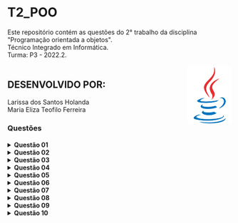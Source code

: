 <html>
  <body>
    <h1> T2_POO </h1>
Este repositório contém as questões do 2° trabalho da disciplina "Programação orientada a objetos".<br> 
Técnico Integrado em Informática. <br>Turma: P3 - 2022.2.<br>
<div style="display: inline_block"><br>
  <img align="right" alt="Java" height="130" width="100" src="https://raw.githubusercontent.com/devicons/devicon/master/icons/java/java-original.svg">
 
    

<h2> DESENVOLVIDO POR: </h2>
<a title = > Larissa dos Santos Holanda </a><br>
<a titlw = > Maria Eliza Teofilo Ferreira </a><br>

<h3>Questões</h3>
<h4>
  
 

<details><summary><b>Questão 01</b></summary>
 <p>Faça um programa que receba um número inteiro e verifique se é par ou ímpar.  </p>
  </details>
  
<details><summary><b>Questão 02</b></summary>
 <p>Faça um programa que mostre o menu de opções a seguir, receba a opção do usuário e os dados necessários para executar cada operação. <br><br> Menu de opções: <br>1. Somar dois números; <br>2.Raiz quadrada de um número.  </p>
  </details>
  
  <details><summary><b>Questão 03</b></summary>
 <p>Faça um programa para resolver equações do 2° grau.  </p>
  </details>
  
   <details><summary><b>Questão 04</b></summary>
 <p>Faça um programa que mostre a data e hora do sistema nos seguintes formatos: DD/MM/AAAA - mês por extenso e hora:minuto. 
</p>
  </details>
  
   <details><summary><b>Questão 05</b></summary>
 <p>Faça um programa que leia um número N que indica quantos valores inteiros e positivos devem ser lidos a seguir. Para cada número lido, mostre uma tabela contendo o valor lido e o fatorial desse valor.</p>
  </details>
  
   <details><summary><b>Questão 06</b></summary>
 <p>Faça um programa que receba um número inteiro maior que 1, verifique se o número fornecido é primo ou não e mostre uma mensagem de número primo ou de número não primo.</p>
  </details>
  
   <details><summary><b>Questão 07</b></summary>
 <p>Em um campeonato de futebol existem cinco times e cada um possui onze jogadores. Faça um programa que receba a idade, o peso e a altura de cada um dos jogadores, calcule e mostre:<br><br>a) A quantidade de jogadores com idade inferior a 18 anos;<bbr>b) A média das idades dos jogadores de cada time;<br>c) A média das alturas de todos os jogadores do campeonato;<br>d) A porcentagem de jogadores com mais de 80kg entre todos os jogadores do campeonato.</p>
  </details>
  
   <details><summary><b>Questão 08</b></summary>
 <p>Faça um programa que apresente o menu de opções a seguir, permita ao usuário escolher a opção desejada, receba os dados necessários para executar a operação e mostre o resultado. Verifique a possibilidade de opção inválida e não se preocupe com restrições do tipo salário inválido.<br><br>Menu de opções:<br> 1. Imposto;<br> 2 Novo salário;<br> 3. Classificação;<br> 4. Finalizar o programa.<br> Digite a opção desejada </p>
  </details>
  
   <details><summary><b>Questão 09</b></summary>
 <p>Faça um programa que receba vários números, calcule e mostre:<br><br> a) A soma dos números digitados;<br>b) A quantidade de números digitados;<br>c) A média dos números digitados;<br>d) O maior número digitado;<br>e) O menor número digitado;<br>f) A média dos números pares;<br>g) A porcentagem dos números ímpares entre todos os números digitados.<br>(Finalize a entrada de dados com a digitação do número 30.000). </p>
  </details>
  
   <details><summary><b>Questão 10</b></summary>
 <p>Faça um programa que mostre as tabuadas dos números de 1 a 10.
</p>
  </details>
